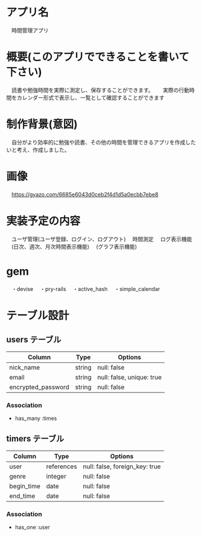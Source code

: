 # アプリ名	
　時間管理アプリ

# 概要(このアプリでできることを書いて下さい)
　読書や勉強時間を実際に測定し、保存することができます。　
　実際の行動時間をカレンダー形式で表示し、一覧として確認することができます
　
# 制作背景(意図)
　自分がより効率的に勉強や読書、その他の時間を管理できるアプリを作成したいと考え、作成しました。

# 画像
　https://gyazo.com/6685e6043d0ceb2f4d1d5a0ecbb7ebe8

# 実装予定の内容
　ユーザ管理(ユーザ登録、ログイン、ログアウト)
　時間測定
　ログ表示機能
　(日次、週次、月次時間表示機能)
　(グラフ表示機能)
 
# gem
　・devise
　・pry-rails
　・active_hash
　・simple_calendar


# テーブル設計

## users テーブル

| Column             | Type    | Options                    |
| ----------         | --------| --------------             |
| nick_name          | string  | null: false                |
| email              | string  | null: false,  unique: true |
| encrypted_password | string  | null: false                |

### Association

- has_many  :times

## timers テーブル

| Column                | Type        | Options         |
| ----------            | --------    | --------------  |
| user                  | references  | null: false,  foreign_key: true      |
| genre                 | integer     | null: false     |
| begin_time            | date        | null: false     |
| end_time              | date        | null: false     |

### Association

- has_one :user

